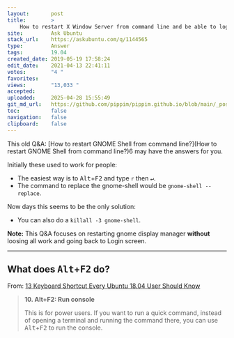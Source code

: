 ```yaml
---
layout:       post
title:        >
    How to restart X Window Server from command line and be able to login again afterwards?
site:         Ask Ubuntu
stack_url:    https://askubuntu.com/q/1144565
type:         Answer
tags:         19.04
created_date: 2019-05-19 17:58:24
edit_date:    2021-04-13 22:41:11
votes:        "4 "
favorites:    
views:        "13,033 "
accepted:     
uploaded:     2025-04-28 15:55:49
git_md_url:   https://github.com/pippim/pippim.github.io/blob/main/_posts/2019/2019-05-19-How-to-restart-X-Window-Server-from-command-line-and-be-able-to-login-again-afterwards_.md
toc:          false
navigation:   false
clipboard:    false
---
```


This old Q&A: [How to restart GNOME Shell from command line?](How to restart GNOME Shell from command line?)6 may have the answers for you.

Initially these used to work for people:

- The easiest way is to <kbd>Alt</kbd>+<kbd>F2</kbd> and type `r` then <kbd>↵</kbd>.
- The command to replace the gnome-shell would be `gnome-shell --replace`.

Now days this seems to be the only solution:

- You can also do a `killall -3 gnome-shell`.

**Note:** This Q&A focuses on restarting gnome display manager **without** loosing all work and going back to Login screen.


----------

## What does <kbd>Alt</kbd>+<kbd>F2</kbd> do?

From: [13 Keyboard Shortcut Every Ubuntu 18.04 User Should Know](https://itsfoss.com/ubuntu-shortcuts/)

> <b>10. Alt+F2: Run console</b>  
>   
> This is for power users. If you want to run a quick command, instead  
> of opening a terminal and running the command there, you can use  
> <kbd>Alt</kbd>+<kbd>F2</kbd> to run the console.  
